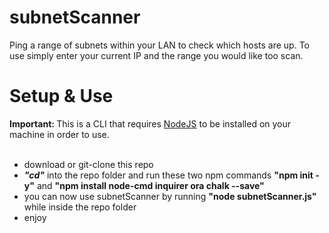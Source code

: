 # subnetScanner
Ping a range of subnets within your LAN to check which hosts are up. To use simply enter your current IP and the range you would like too scan. 


<h1>Setup & Use</h1>
<b>Important: </b><span>This is a CLI that requires <a href="https://nodejs.org/en/download/">NodeJS</a> to be installed on your machine in order to use.</span><br><br>
<ul>
  <li>download or git-clone this repo</li>
  <li><b><i>"cd"</i></b> into the repo folder and run these two npm commands <b>"npm init -y"</b> and <b>"npm install node-cmd inquirer ora chalk --save"</b></li>
  <li>you can now use subnetScanner by running <b>"node subnetScanner.js"</b> while inside the repo folder</li>
  <li>enjoy</li>
</ul>
